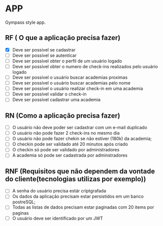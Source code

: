 # APP

Gympass style app.

## RF ( O que a aplicação precisa fazer)

- [x] Deve ser possivel se cadastrar
- [ ] Deve ser possível se autenticar
- [ ] Deve ser possível obter o perfil de um usuário logado
- [ ] Deve ser possível obter o numero de check-ins realizados pelo usuário logado
- [ ] Deve ser possível o usuário buscar academias proximas
- [ ] Deve ser possível o usuário buscar academias pelo nome
- [ ] Deve ser possível o usuário realizar check-in em uma academia
- [ ] Deve ser possível validar o check-in
- [ ] Deve ser possível cadastrar uma academia

## RN (Como a aplicação precisa fazer)

- [ ] O usuário não deve poder ser cadastrar com um e-mail duplicado
- [ ] O usuário não pode fazer 2 check-ins no mesmo dia
- [ ] O usuário não pode fazer chekin se não estiver (180k) da academia;
- [ ] O checkin pode ser validado até 20 minutos após criado
- [ ] O checkin só pode ser validado por administradores
- [ ] A academia só pode ser cadastrada por adminstradores

## RNF (Requisitos que não dependem da vontade do cliente(tecnologias utilizas por exemplo))

- [ ] A senha do usuário precisa estár criptgrafada
- [ ] Os dados da aplicação precisam estar persistidos em um banco postreSQL;
- [ ] Todas as listas de dados precisam estar paginadas com 20 items por paginas
- [ ] O usuário deve ser identificado por um JWT

